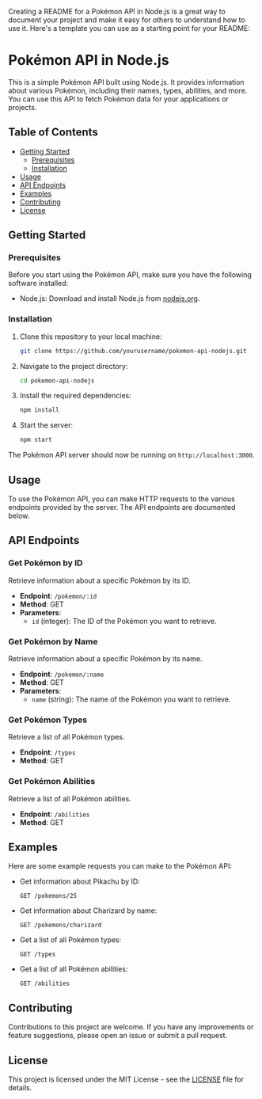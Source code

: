 Creating a README for a Pokémon API in Node.js is a great way to document your project and make it easy for others to understand how to use it. Here's a template you can use as a starting point for your README:

# Pokémon API in Node.js

This is a simple Pokémon API built using Node.js. It provides information about various Pokémon, including their names, types, abilities, and more. You can use this API to fetch Pokémon data for your applications or projects.

## Table of Contents

- [Getting Started](#getting-started)
  - [Prerequisites](#prerequisites)
  - [Installation](#installation)
- [Usage](#usage)
- [API Endpoints](#api-endpoints)
- [Examples](#examples)
- [Contributing](#contributing)
- [License](#license)

## Getting Started

### Prerequisites

Before you start using the Pokémon API, make sure you have the following software installed:

- Node.js: Download and install Node.js from [nodejs.org](https://nodejs.org/).

### Installation

1. Clone this repository to your local machine:

   ```bash
   git clone https://github.com/yourusername/pokemon-api-nodejs.git
   ```

2. Navigate to the project directory:

   ```bash
   cd pokemon-api-nodejs
   ```

3. Install the required dependencies:

   ```bash
   npm install
   ```

4. Start the server:

   ```bash
   npm start
   ```

The Pokémon API server should now be running on `http://localhost:3000`.

## Usage

To use the Pokémon API, you can make HTTP requests to the various endpoints provided by the server. The API endpoints are documented below.

## API Endpoints

### Get Pokémon by ID

Retrieve information about a specific Pokémon by its ID.

- **Endpoint**: `/pokemon/:id`
- **Method**: GET
- **Parameters**:
  - `id` (integer): The ID of the Pokémon you want to retrieve.

### Get Pokémon by Name

Retrieve information about a specific Pokémon by its name.

- **Endpoint**: `/pokemon/:name`
- **Method**: GET
- **Parameters**:
  - `name` (string): The name of the Pokémon you want to retrieve.

### Get Pokémon Types

Retrieve a list of all Pokémon types.

- **Endpoint**: `/types`
- **Method**: GET

### Get Pokémon Abilities

Retrieve a list of all Pokémon abilities.

- **Endpoint**: `/abilities`
- **Method**: GET

## Examples

Here are some example requests you can make to the Pokémon API:

- Get information about Pikachu by ID:

  ```
  GET /pokemons/25
  ```

- Get information about Charizard by name:

  ```
  GET /pokemons/charizard
  ```

- Get a list of all Pokémon types:

  ```
  GET /types
  ```

- Get a list of all Pokémon abilities:

  ```
  GET /abilities
  ```

## Contributing

Contributions to this project are welcome. If you have any improvements or feature suggestions, please open an issue or submit a pull request.

## License

This project is licensed under the MIT License - see the [LICENSE](LICENSE) file for details.
